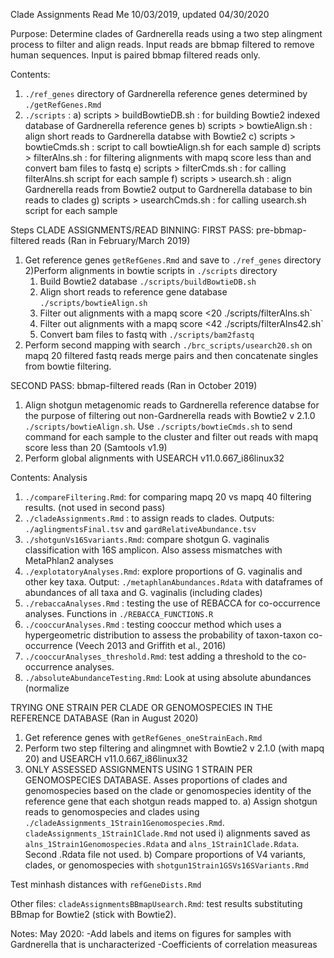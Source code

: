 Clade Assignments Read Me
10/03/2019, updated 04/30/2020

Purpose: Determine clades of Gardnerella reads using a two step alingment process to filter and align reads. Input reads are bbmap filtered to remove human sequences. Input is paired bbmap filtered reads only. 

Contents:
1) `./ref_genes` directory of Gardnerella reference genes determined by `./getRefGenes.Rmd`
2) `./scripts` : 
	a) scripts > buildBowtieDB.sh : for building Bowtie2 indexed database of Gardnerella reference genes
	b) scripts > bowtieAlign.sh : align short reads to Gardnerella databse with Bowtie2
	c) scripts > bowtieCmds.sh : script to call bowtieAlign.sh for each sample
	d) scripts > filterAlns.sh : for filtering alignments with mapq score less than  and convert bam files to fastq
	e) scripts > filterCmds.sh : for calling filterAlns.sh script for each sample
	f) scripts > usearch.sh : align Gardnerella reads from Bowtie2 output to Gardnerella database to bin reads to clades
	g) scripts > usearchCmds.sh : for calling usearch.sh script for each sample

Steps CLADE ASSIGNMENTS/READ BINNING:
FIRST PASS: pre-bbmap-filtered reads (Ran in February/March 2019)
1) Get reference genes `getRefGenes.Rmd` and save to `./ref_genes` directory
2)Perform alignments in bowtie scripts in `./scripts` directory
	1) Build Bowtie2 database `./scripts/buildBowtieDB.sh`
	2) Align short reads to reference gene database `./scripts/bowtieAlign.sh`
	3) Filter out alignments with a mapq score <20 ./scripts/filterAlns.sh`
	4) Filter out alignments with a mapq score <42 ./scripts/filterAlns42.sh`
	5) Convert bam files to fastq with `./scripts/bam2fastq`	
3) Perform second mapping with search `./brc_scripts/usearch20.sh` on mapq 20 filtered fastq reads
	merge pairs and then concatenate singles from bowtie filtering. 

SECOND PASS: bbmap-filtered reads (Ran in October 2019)
1) Align shotgun metagenomic reads to Gardnerella reference databse for the purpose of filtering out non-Gardnerella reads with Bowtie2 v 2.1.0 `./scripts/bowtieAlign.sh`. Use `./scripts/bowtieCmds.sh` to send command for each sample to the cluster and filter out reads with mapq score less than 20 (Samtools v1.9)
2) Perform global alignments with USEARCH v11.0.667_i86linux32

Contents: Analysis
1) `./compareFiltering.Rmd`: for comparing mapq 20 vs mapq 40 filtering results. (not used in second pass)
2) `./cladeAssignments.Rmd` : to assign reads to clades. Outputs: `./aglingmentsFinal.tsv` and `gardRelativeAbundance.tsv`
3) `./shotgunVs16Svariants.Rmd`: compare shotgun G. vaginalis classification with 16S amplicon. Also assess mismatches with MetaPhlan2 analyses
4) `./explotatoryAnalyses.Rmd`: explore proportions of G. vaginalis and other key taxa. Output: `./metaphlanAbundances.Rdata` with dataframes of abundances of all taxa and G. vaginalis (including clades)
5) `./rebaccaAnalyses.Rmd` : testing the use of REBACCA for co-occurrence analyses. Functions in `./REBACCA_FUNCTIONS.R`
6) `./cooccurAnalyses.Rmd` : testing cooccur method which uses a hypergeometric distribution to assess the probability of taxon-taxon co-occurrence (Veech 2013 and Griffith et al., 2016)
7) `./cooccurAnalyses_threshold.Rmd`: test adding a threshold to the co-occurrence analyses.
8) `./absoluteAbundanceTesting.Rmd`: Look at using absolute abundances (normalize 


TRYING ONE STRAIN PER CLADE OR GENOMOSPECIES IN THE REFERENCE DATABASE (Ran in August 2020)
1) Get reference genes with `getRefGenes_oneStrainEach.Rmd`
2) Perform two step filtering and alingmnet with Bowtie2 v 2.1.0 (with mapq 20) and USEARCH v11.0.667_i86linux32
3) ONLY ASSESSED ASSIGNMENTS USING 1 STRAIN PER GENOMOSPECIES DATABASE. Asses proportions of clades and genomospecies based on the clade or genomospecies identity of the reference gene that each shotgun reads mapped to. 
    a) Assign shotgun reads to genomospecies and clades using `./cladeAssignments_1Strain1Genomospecies.Rmd`. `cladeAssignments_1Strain1Clade.Rmd` not used
    i) alignments saved as `alns_1Strain1Genomospecies.Rdata` and `alns_1Strain1Clade.Rdata`. Second .Rdata file not used.
    b) Compare proportions of V4 variants, clades, or genomospecies with `shotgun1Strain1GSVs16SVariants.Rmd`
   
   
Test minhash distances with `refGeneDists.Rmd`

Other files: 
`cladeAssignmentsBBmapUsearch.Rmd`: test results substituting BBmap for Bowtie2 (stick with Bowtie2). 

Notes:
May 2020: 
-Add labels and items on figures for samples with Gardnerella that is uncharacterized
-Coefficients of correlation measureas
